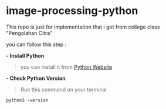 # image-processing-python

This repo is just for implementation that i get from college class "Pengolahan Citra" 

you can follow this step : 

**- Install Python**
> you can install it from [Python Website](https://www.python.org/)

**- Check Python Version** 
> Run this command on your terminal
```
python3 -version
```
